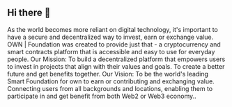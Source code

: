 ## Hi there 👋
 
As the world becomes more reliant on digital technology, it's important to have a secure and decentralized way to invest, earn or exchange value.   
OWN | Foundation was created to provide just that - a cryptocurrency and smart contracts platform that is accessible and easy to use for everyday people.
Our Mission: To build a decentralized platform that empowers users to invest in projects that align with their values and goals. To create a better future and get benefits together.
Our Vision: To be the world's leading Smart Foundation for own to earn or contributing and exchanging value.  Connecting users from all backgrounds and locations, enabling them to participate in and get benefit from both Web2 or Web3 economy..
<!--

**Here are some ideas to get you started:**

🙋‍♀️ A short introduction - what is your organization all about?
🌈 Contribution guidelines - how can the community get involved?
👩‍💻 Useful resources - where can the community find your docs? Is there anything else the community should know?
🍿 Fun facts - what does your team eat for breakfast?
🧙 Remember, you can do mighty things with the power of [Markdown](https://docs.github.com/github/writing-on-github/getting-started-with-writing-and-formatting-on-github/basic-writing-and-formatting-syntax)
-->
